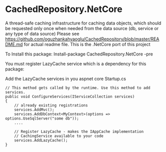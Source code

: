 # CachedRepository.NetCore
A thread-safe caching infrastructure for caching data objects, which should be requested only once when needed from the data source (db, service or any type of data source)
Please see https://github.com/oguzhankahyaoglu/CachedRepository/blob/master/README.md for actual readme file. This is the .NetCore port of this project

To Install this package:
  Install-package CachedRepository.NetCore -pre

You must register LazyCache service which is a dependency for this package: 

Add the LazyCache services in you aspnet core Startup.cs

``` CSHARP
// This method gets called by the runtime. Use this method to add services.
public void ConfigureServices(IServiceCollection services)
{
    // already existing registrations
    services.AddMvc();
    services.AddDbContext<MyContext>(options => options.UseSqlServer("some db"));
    ....

    // Register LazyCache - makes the IAppCache implementation
    // CachingService available to your code
    services.AddLazyCache();
}
``` 
